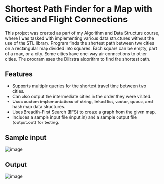 

# Shortest Path Finder for a Map with Cities and Flight Connections

This project was created as part of my Algorithm and Data Structure course, where I was tasked with implementing various data structures without the use of the STL library. Program finds the shortest path between two cities on a rectangular map divided into squares. Each square can be empty, part of a road, or a city. Some cities have one-way air connections to other cities. The program uses the Dijkstra algorithm to find the shortest path.

## Features
 - Supports multiple queries for the shortest travel time between two cities.
 - Can also output the intermediate cities in the order they were visited.
 - Uses custom implementations of string, linked list, vector, queue, and hash map data structures.
 - Uses Breadth-First Search (BFS) to create a graph from the given map.
 - Includes a sample input file (input.in) and a sample output file (output.out) for testing.

## Sample input

![image](https://github.com/Szymongr14/Cpp/assets/53967196/65e4208f-a6f2-4fdd-a725-67cd99f3385f)

## Output

![image](https://github.com/Szymongr14/Cpp/assets/53967196/687b1a7a-8c20-4297-b42b-190b7f40a75e)
